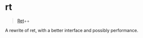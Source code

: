 # rt

> [Ret](https://github.com/ThatXliner/ret)++

A rewrite of ret, with a better interface and possibly performance.
